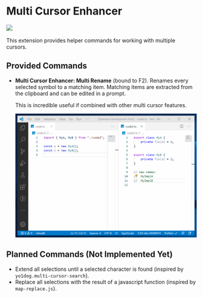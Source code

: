 # Multi Cursor Enhancer

[![](https://img.shields.io/twitter/follow/hediet_dev.svg?style=social)](https://twitter.com/intent/follow?screen_name=hediet_dev)

This extension provides helper commands for working with multiple cursors.

## Provided Commands

-   **Multi Cursor Enhancer: Multi Rename** (bound to F2). Renames every selected symbol to a matching item. Matching items are extracted from the clipboard and can be edited in a prompt.

    This is incredible useful if combined with other multi cursor features.

    ![](./docs/demo-multi-rename.gif)

## Planned Commands (Not Implemented Yet)

-   Extend all selections until a selected character is found (inspired by `yo1dog.multi-cursor-search`).
-   Replace all selections with the result of a javascript function (inspired by `map-replace.js`).
